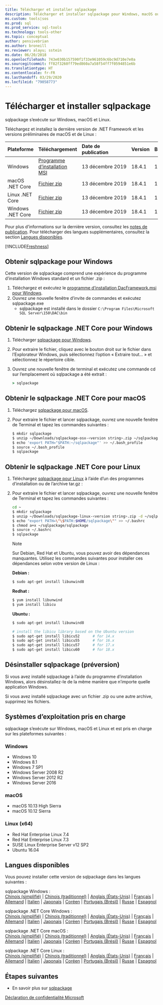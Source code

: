 ```yaml
---
title: Télécharger et installer sqlpackage
description: Télécharger et installer sqlpackage pour Windows, macOS ou Linux
ms.custom: tools|sos
ms.prod: sql
ms.prod_service: sql-tools
ms.technology: tools-other
ms.topic: conceptual
author: pensivebrian
ms.author: broneill
ms.reviewer: alayu; sstein
ms.date: 06/20/2018
ms.openlocfilehash: 743e030b157590f1f33e961059c6bc9d710e7e0a
ms.sourcegitcommit: ff82f3260ff79ed860a7a58f54ff7f0594851e6b
ms.translationtype: HT
ms.contentlocale: fr-FR
ms.lasthandoff: 03/29/2020
ms.locfileid: "79058773"
---
```

# <a name="download-and-install-sqlpackage"></a>Télécharger et installer sqlpackage

sqlpackage s’exécute sur Windows, macOS et Linux.

Téléchargez et installez la dernière version de .NET Framework et les versions préliminaires de macOS et de Linux :

|Plateforme|Téléchargement|Date de publication|Version|Build
|:---|:---|:---|:---|:---|
|Windows|[Programme d’installation MSI](https://go.microsoft.com/fwlink/?linkid=2113703)|13 décembre 2019|18.4.1|15.0.4630.1|
|macOS .NET Core |[Fichier zip](https://go.microsoft.com/fwlink/?linkid=2113705)|13 décembre 2019| 18.4.1|15.0.4630.1|
|Linux .NET Core |[Fichier zip](https://go.microsoft.com/fwlink/?linkid=2113331)|13 décembre 2019| 18.4.1|15.0.4630.1|
|Windows .NET Core |[Fichier zip](https://go.microsoft.com/fwlink/?linkid=2113704)|13 décembre 2019| 18.4.1|15.0.4630.1|

Pour plus d’informations sur la dernière version, consultez les [notes de publication](release-notes-sqlpackage.md). Pour télécharger des langues supplémentaires, consultez la section [Langues disponibles](#available-languages).

[!INCLUDE[Freshness](../includes/paragraph-content/fresh-note-steps-feedback.md)]

## <a name="get-sqlpackage-for-windows"></a>Obtenir sqlpackage pour Windows

Cette version de sqlpackage comprend une expérience du programme d’installation Windows standard et un fichier .zip : 

1. Téléchargez et exécutez le [programme d’installation DacFramework.msi pour Windows](https://go.microsoft.com/fwlink/?linkid=2113703).
2. Ouvrez une nouvelle fenêtre d’invite de commandes et exécutez sqlpackage.exe
    - sqlpackage est installé dans le dossier ```C:\Program Files\Microsoft SQL Server\150\DAC\bin```

## <a name="get-sqlpackage-net-core-for-windows"></a>Obtenir le sqlpackage .NET Core pour Windows

1. Télécharger [sqlpackage pour Windows](https://go.microsoft.com/fwlink/?linkid=2113704).
2. Pour extraire le fichier, cliquez avec le bouton droit sur le fichier dans l’Explorateur Windows, puis sélectionnez l’option « Extraire tout... » et sélectionnez le répertoire cible.
3. Ouvrez une nouvelle fenêtre de terminal et exécutez une commande cd sur l’emplacement où sqlpackage a été extrait :

   ```cmd
   > sqlpackage
   ```

## <a name="get-sqlpackage-net-core-for-macos"></a>Obtenir le sqlpackage .NET Core pour macOS

1. Téléchargez [sqlpackage pour macOS](https://go.microsoft.com/fwlink/?linkid=2113705).
2. Pour extraire le fichier et lancer sqlpackage, ouvrez une nouvelle fenêtre de Terminal et tapez les commandes suivantes :

   ```bash
   $ mkdir sqlpackage
   $ unzip ~/Downloads/sqlpackage-osx-<version string>.zip ~/sqlpackage 
   $ echo 'export PATH="$PATH:~/sqlpackage"' >> ~/.bash_profile
   $ source ~/.bash_profile
   $ sqlpackage
   ```

## <a name="get-sqlpackage-net-core-for-linux"></a>Obtenir le sqlpackage .NET Core pour Linux

1. Téléchargez [sqlpackage pour Linux](https://go.microsoft.com/fwlink/?linkid=2113331) à l’aide d’un des programmes d’installation ou de l’archive tar.gz :
2. Pour extraire le fichier et lancer sqlpackage, ouvrez une nouvelle fenêtre de Terminal et tapez les commandes suivantes :

   ```bash
   cd ~
   $ mkdir sqlpackage
   $ unzip ~/Downloads/sqlpackage-linux-<version string>.zip -d ~/sqlpackage 
   $ echo "export PATH=\"\$PATH:$HOME/sqlpackage\"" >> ~/.bashrc
   $ chmod a+x ~/sqlpackage/sqlpackage
   $ source ~/.bashrc
   $ sqlpackage
   ```

   > [!NOTE]
   > Sur Debian, Red Hat et Ubuntu, vous pouvez avoir des dépendances manquantes. Utilisez les commandes suivantes pour installer ces dépendances selon votre version de Linux :

   **Debian :**

   ```bash
   $ sudo apt-get install libunwind8
   ```

   **Redhat :**

   ```bash
   $ yum install libunwind
   $ yum install libicu
   ```

   **Ubuntu :**

   ```bash
   $ sudo apt-get install libunwind8

   # install the libicu library based on the Ubuntu version
   $ sudo apt-get install libicu52      # for 14.x
   $ sudo apt-get install libicu55      # for 16.x
   $ sudo apt-get install libicu57      # for 17.x
   $ sudo apt-get install libicu60      # for 18.x
   ```

## <a name="uninstall-sqlpackage-preview"></a>Désinstaller sqlpackage (préversion)

Si vous avez installé sqlpackage à l’aide du programme d’installation Windows, alors désinstallez-le de la même manière que n’importe quelle application Windows.

Si vous avez installé sqlpackage avec un fichier .zip ou une autre archive, supprimez les fichiers.

## <a name="supported-operating-systems"></a>Systèmes d’exploitation pris en charge

sqlpackage s’exécute sur Windows, macOS et Linux et est pris en charge sur les plateformes suivantes :

### <a name="windows"></a>Windows

- Windows 10
- Windows 8.1
- Windows 7 SP1
- Windows Server 2008 R2
- Windows Server 2012 R2
- Windows Server 2016

### <a name="macos"></a>macOS

- macOS 10.13 High Sierra
- macOS 10.12 Sierra

### <a name="linux-x64"></a>Linux (x64)

- Red Hat Enterprise Linux 7.4
- Red Hat Enterprise Linux 7.3
- SUSE Linux Enterprise Server v12 SP2
- Ubuntu 16.04

## <a name="available-languages"></a>Langues disponibles

Vous pouvez installer cette version de sqlpackage dans les langues suivantes :

sqlpackage Windows :  
[Chinois (simplifié)](https://go.microsoft.com/fwlink/?linkid=2113703&clcid=0x804) | [Chinois (traditionnel)](https://go.microsoft.com/fwlink/?linkid=2113703&clcid=0x404) | [Anglais (États-Unis)](https://go.microsoft.com/fwlink/?linkid=2113703&clcid=0x409) | [Français](https://go.microsoft.com/fwlink/?linkid=2113703&clcid=0x40c) | [Allemand](https://go.microsoft.com/fwlink/?linkid=2113703&clcid=0x407) | [Italien](https://go.microsoft.com/fwlink/?linkid=2113703&clcid=0x410) | [Japonais](https://go.microsoft.com/fwlink/?linkid=2113703&clcid=0x411) | [Coréen](https://go.microsoft.com/fwlink/?linkid=2113703&clcid=0x412) | [Portugais (Brésil)](https://go.microsoft.com/fwlink/?linkid=2113703&clcid=0x416) | [Russe](https://go.microsoft.com/fwlink/?linkid=2113703&clcid=0x419) | [Espagnol](https://go.microsoft.com/fwlink/?linkid=2113703&clcid=0x40a)

sqlpackage .NET Core Windows :  
[Chinois (simplifié)](https://go.microsoft.com/fwlink/?linkid=2113704&clcid=0x804) | [Chinois (traditionnel)](https://go.microsoft.com/fwlink/?linkid=2113704&clcid=0x404) | [Anglais (États-Unis)](https://go.microsoft.com/fwlink/?linkid=2113704&clcid=0x409) | [Français](https://go.microsoft.com/fwlink/?linkid=2113704&clcid=0x40c) | [Allemand](https://go.microsoft.com/fwlink/?linkid=2113704&clcid=0x407) | [Italien](https://go.microsoft.com/fwlink/?linkid=2113704&clcid=0x410) | [Japonais](https://go.microsoft.com/fwlink/?linkid=2113704&clcid=0x411) | [Coréen](https://go.microsoft.com/fwlink/?linkid=2113704&clcid=0x412) | [Portugais (Brésil)](https://go.microsoft.com/fwlink/?linkid=2113704&clcid=0x416) | [Russe](https://go.microsoft.com/fwlink/?linkid=2113704&clcid=0x419) | [Espagnol](https://go.microsoft.com/fwlink/?linkid=2113704&clcid=0x40a)

sqlpackage .NET Core macOS :  
[Chinois (simplifié)](https://go.microsoft.com/fwlink/?linkid=2113705&clcid=0x804) | [Chinois (traditionnel)](https://go.microsoft.com/fwlink/?linkid=2113705&clcid=0x404) | [Anglais (États-Unis)](https://go.microsoft.com/fwlink/?linkid=2113705&clcid=0x409) | [Français](https://go.microsoft.com/fwlink/?linkid=2113705&clcid=0x40c) | [Allemand](https://go.microsoft.com/fwlink/?linkid=2113705&clcid=0x407) | [Italien](https://go.microsoft.com/fwlink/?linkid=2113705&clcid=0x410) | [Japonais](https://go.microsoft.com/fwlink/?linkid=2113705&clcid=0x411) | [Coréen](https://go.microsoft.com/fwlink/?linkid=2113705&clcid=0x412) | [Portugais (Brésil)](https://go.microsoft.com/fwlink/?linkid=2113705&clcid=0x416) | [Russe](https://go.microsoft.com/fwlink/?linkid=2113705&clcid=0x419) | [Espagnol](https://go.microsoft.com/fwlink/?linkid=2113705&clcid=0x40a)

sqlpackage .NET Core Linux :  
[Chinois (simplifié)](https://go.microsoft.com/fwlink/?linkid=2113331&clcid=0x804) | [Chinois (traditionnel)](https://go.microsoft.com/fwlink/?linkid=2113331&clcid=0x404) | [Anglais (États-Unis)](https://go.microsoft.com/fwlink/?linkid=2113331&clcid=0x409) | [Français](https://go.microsoft.com/fwlink/?linkid=2113331&clcid=0x40c) | [Allemand](https://go.microsoft.com/fwlink/?linkid=2113331&clcid=0x407) | [Italien](https://go.microsoft.com/fwlink/?linkid=2113331&clcid=0x410) | [Japonais](https://go.microsoft.com/fwlink/?linkid=2113331&clcid=0x411) | [Coréen](https://go.microsoft.com/fwlink/?linkid=2113331&clcid=0x412) | [Portugais (Brésil)](https://go.microsoft.com/fwlink/?linkid=2113331&clcid=0x416) | [Russe](https://go.microsoft.com/fwlink/?linkid=2113331&clcid=0x419) | [Espagnol](https://go.microsoft.com/fwlink/?linkid=2113331&clcid=0x40a)

## <a name="next-steps"></a>Étapes suivantes

- En savoir plus sur [sqlpackage](sqlpackage.md)

[Déclaration de confidentialité Microsoft](https://go.microsoft.com/fwlink/?LinkId=521839)
